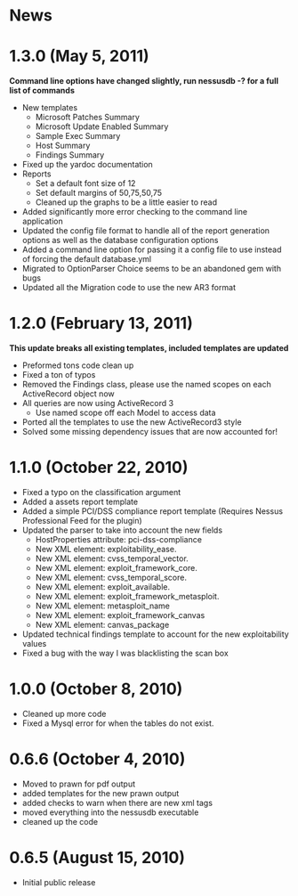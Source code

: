 # News

# 1.3.0 (May 5, 2011)
**Command line options have changed slightly, run nessusdb -? for a full list of commands**

- New templates
	- Microsoft Patches Summary
	- Microsoft Update Enabled Summary
	- Sample Exec Summary
	- Host Summary
	- Findings Summary
- Fixed up the yardoc documentation
- Reports
	- Set a default font size of 12
	- Set default margins of 50,75,50,75
	- Cleaned up the graphs to be a little easier to read
- Added significantly more error checking to the command line	application
- Updated the config file format to handle all of the report generation options as well as the database configuration options
- Added a command line option for passing it a config file to use instead of forcing the default database.yml
- Migrated to OptionParser Choice seems to be an abandoned gem with bugs
- Updated all the Migration code to use the new AR3 format

# 1.2.0 (February 13, 2011)
**This update breaks all existing templates, included templates are updated**
	
- Preformed tons code clean up
- Fixed a ton of typos
- Removed the Findings class, please use the named scopes on each ActiveRecord object now
- All queries are now using ActiveRecord 3
	- Use named scope off each Model to access data
- Ported all the templates to use the new ActiveRecord3 style
- Solved some missing dependency issues that are now accounted for!

# 1.1.0 (October 22, 2010)
- Fixed a typo on the classification argument
- Added a assets report template
- Added a simple PCI/DSS compliance report template (Requires Nessus Professional Feed for the plugin)
- Updated the parser to take into account the new fields
	- HostProperties attribute: pci-dss-compliance
	- New XML element: exploitability_ease. 
	- New XML element: cvss_temporal_vector.
	- New XML element: exploit_framework_core.
	- New XML element: cvss_temporal_score. 
	- New XML element: exploit_available.
	- New XML element: exploit_framework_metasploit.
	- New XML element: metasploit_name
	- New XML element: exploit_framework_canvas
	- New XML element: canvas_package
- Updated technical findings template to account for the new exploitability values
- Fixed a bug with the way I was blacklisting the scan box
	
# 1.0.0 (October 8, 2010)
- Cleaned up more code
- Fixed a Mysql error for when the tables do not exist.
	
# 0.6.6 (October 4, 2010)
- Moved to prawn for pdf output
- added templates for the new prawn output
- added checks to warn when there are new xml tags
- moved everything into the nessusdb executable
- cleaned up the code
	
# 0.6.5 (August 15, 2010)
- Initial public release
